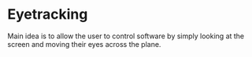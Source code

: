 
# Eyetracking

Main idea is to allow the user to control software by simply looking at the screen and 
moving their eyes across the plane.

